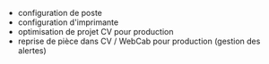 - configuration de poste
- configuration d'imprimante
- optimisation de projet CV pour production
- reprise de pièce dans CV / WebCab pour production (gestion des alertes)